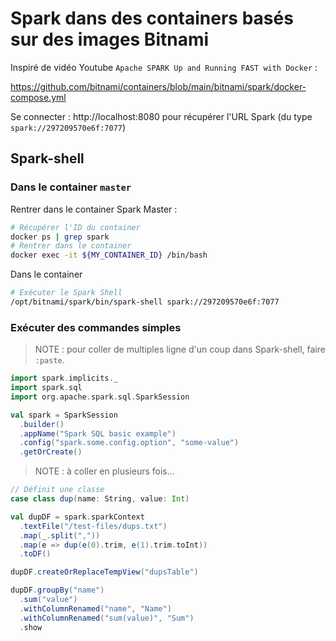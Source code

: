 
# Spark dans des containers basés sur des images Bitnami

Inspiré de vidéo Youtube `Apache SPARK Up and Running FAST with Docker` :

https://github.com/bitnami/containers/blob/main/bitnami/spark/docker-compose.yml

Se connecter : http://localhost:8080 pour récupérer l'URL Spark (du type `spark://297209570e6f:7077`)

## Spark-shell

### Dans le container `master`

Rentrer dans le container Spark Master :

```bash
# Récupérer l'ID du container
docker ps | grep spark
# Rentrer dans le container
docker exec -it ${MY_CONTAINER_ID} /bin/bash
```

Dans le container

```bash
# Exécuter le Spark Shell
/opt/bitnami/spark/bin/spark-shell spark://297209570e6f:7077
```

### Exécuter des commandes simples

> NOTE : pour coller de multiples ligne d'un coup dans Spark-shell, faire `:paste`.

```scala
import spark.implicits._
import spark.sql
import org.apache.spark.sql.SparkSession

val spark = SparkSession
  .builder()
  .appName("Spark SQL basic example")
  .config("spark.some.config.option", "some-value")
  .getOrCreate()
```

> NOTE : à coller en plusieurs fois...

```scala
// Définit une classe
case class dup(name: String, value: Int)

val dupDF = spark.sparkContext
  .textFile("/test-files/dups.txt")
  .map(_.split(","))
  .map(e => dup(e(0).trim, e(1).trim.toInt))
  .toDF()

dupDF.createOrReplaceTempView("dupsTable")

dupDF.groupBy("name")
  .sum("value")
  .withColumnRenamed("name", "Name")
  .withColumnRenamed("sum(value)", "Sum")
  .show
```